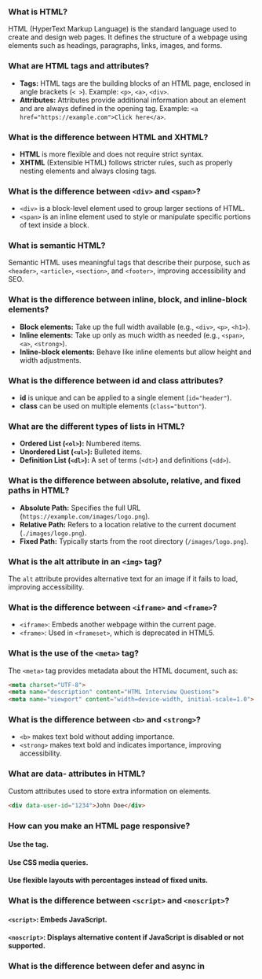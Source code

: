###  What is HTML? 
HTML (HyperText Markup Language) is the standard language used to create and design web pages. It defines the structure of a webpage using elements such as headings, paragraphs, links, images, and forms.

###  What are HTML tags and attributes? 
- **Tags:** HTML tags are the building blocks of an HTML page, enclosed in angle brackets (`< >`). Example: `<p>`, `<a>`, `<div>`.
- **Attributes:** Attributes provide additional information about an element and are always defined in the opening tag. Example: `<a href="https://example.com">Click here</a>`.

###  What is the difference between HTML and XHTML? 
- **HTML** is more flexible and does not require strict syntax.
- **XHTML** (Extensible HTML) follows stricter rules, such as properly nesting elements and always closing tags.

###  What is the difference between `<div>` and `<span>`? 
- `<div>` is a block-level element used to group larger sections of HTML.
- `<span>` is an inline element used to style or manipulate specific portions of text inside a block.

###  What is semantic HTML?
Semantic HTML uses meaningful tags that describe their purpose, such as `<header>`, `<article>`, `<section>`, and `<footer>`, improving accessibility and SEO.


###  What is the difference between inline, block, and inline-block elements?
- **Block elements:** Take up the full width available (e.g., `<div>`, `<p>`, `<h1>`).
- **Inline elements:** Take up only as much width as needed (e.g., `<span>`, `<a>`, `<strong>`).
- **Inline-block elements:** Behave like inline elements but allow height and width adjustments.

###  What is the difference between id and class attributes? 
- **id** is unique and can be applied to a single element (`id="header"`).
- **class** can be used on multiple elements (`class="button"`).

###  What are the different types of lists in HTML?   
- **Ordered List (`<ol>`):** Numbered items.
- **Unordered List (`<ul>`):** Bulleted items.
- **Definition List (`<dl>`):** A set of terms (`<dt>`) and definitions (`<dd>`).

###  What is the difference between absolute, relative, and fixed paths in HTML? 
- **Absolute Path:** Specifies the full URL (`https://example.com/images/logo.png`).
- **Relative Path:** Refers to a location relative to the current document (`./images/logo.png`).
- **Fixed Path:** Typically starts from the root directory (`/images/logo.png`).

###  What is the alt attribute in an `<img>` tag? 
The `alt` attribute provides alternative text for an image if it fails to load, improving accessibility.


###  What is the difference between `<iframe>` and `<frame>`?  
- `<iframe>`: Embeds another webpage within the current page.
- `<frame>`: Used in `<frameset>`, which is deprecated in HTML5.

###  What is the use of the `<meta>` tag?  
The `<meta>` tag provides metadata about the HTML document, such as:
```html
<meta charset="UTF-8">
<meta name="description" content="HTML Interview Questions">
<meta name="viewport" content="width=device-width, initial-scale=1.0">
```

###  What is the difference between `<b>` and `<strong>`?  
- `<b>` makes text bold without adding importance.  
- `<strong>` makes text bold and indicates importance, improving accessibility.

###  What are data- attributes in HTML?
Custom attributes used to store extra information on elements.
```html
<div data-user-id="1234">John Doe</div>
```

### How can you make an HTML page responsive?
#### Use the <meta name="viewport" content="width=device-width, initial-scale=1.0"> tag.
#### Use CSS media queries.
#### Use flexible layouts with percentages instead of fixed units.

### What is the difference between `<script>` and `<noscript>`?
#### `<script>`: Embeds JavaScript.
#### `<noscript>`: Displays alternative content if JavaScript is disabled or not supported.

### What is the difference between defer and async in <script>?
#### async: Loads and executes JavaScript as soon as possible without blocking HTML parsing.
#### defer: Loads the script in the background and executes it after HTML parsing.
Use **async** for scripts that don’t depend on DOM or other scripts.
Use **defer** for scripts that manipulate the DOM or should execute in order.

### What is the purpose of the download attribute in <a> tags?
The download attribute allows users to download a file instead of navigating to the link.

```
<a href="file.pdf" download="myfile.pdf">Download PDF</a>
```

### How do you embed audio and video in HTML5?
 ```
<audio controls>
  <source src="audio.mp3" type="audio/mpeg">
  Your browser does not support the audio element.
</audio>

```
```
<video controls width="400">
  <source src="video.mp4" type="video/mp4">
  Your browser does not support the video tag.
</video>
```
### What is the difference between <section> and <article>?
<section>: Represents a general section of a page.
<article>: Represents self-contained content that can stand alone.

  
### HTML5 Features 
#### New semantic elements
```
<header> ,  <footer> ,  <section> , <article> 
```
#### Native support for audio and video.
#### Form enhancements
```
<input type="email">
<input type="date">
```
#### Geolocation API.
#### Web Storage API (localStorage, sessionStorage).
